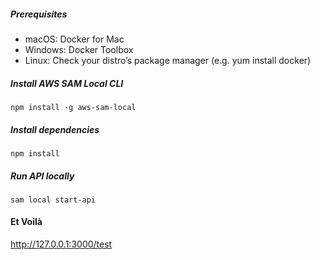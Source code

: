 ##### Prerequisites
* macOS: Docker for Mac
* Windows: Docker Toolbox
* Linux: Check your distro’s package manager (e.g. yum install docker)

##### Install AWS SAM Local CLI
`npm install -g aws-sam-local`

##### Install dependencies
`npm install`

##### Run API locally
`sam local start-api`

#### Et Voilà
http://127.0.0.1:3000/test